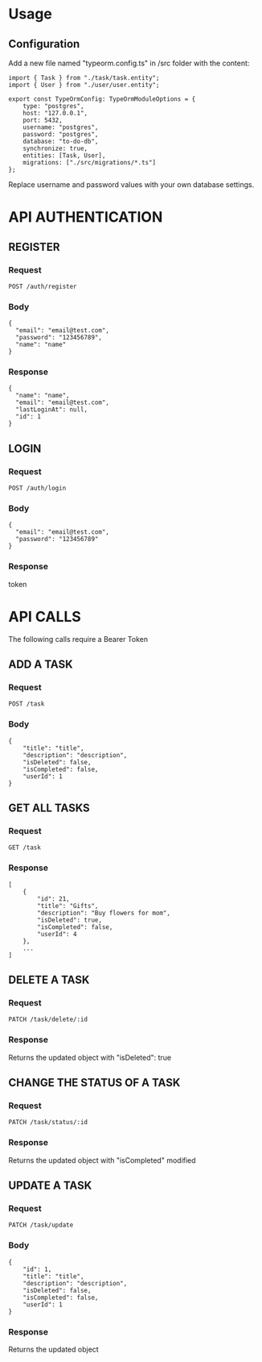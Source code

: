 # Usage

## Configuration

Add a new file named "typeorm.config.ts" in /src folder with the content:

```import { TypeOrmModuleOptions } from "@nestjs/typeorm";
import { Task } from "./task/task.entity";
import { User } from "./user/user.entity";

export const TypeOrmConfig: TypeOrmModuleOptions = {
	type: "postgres",
	host: "127.0.0.1",
	port: 5432,
	username: "postgres",
	password: "postgres",
	database: "to-do-db",
	synchronize: true,
	entities: [Task, User],
	migrations: ["./src/migrations/*.ts"]
};
```

Replace username and password values with your own database settings.

# API AUTHENTICATION

## REGISTER

### Request

`POST /auth/register`

### Body

```
{
  "email": "email@test.com",
  "password": "123456789",
  "name": "name"
}
```

### Response

```
{
  "name": "name",
  "email": "email@test.com",
  "lastLoginAt": null,
  "id": 1
}
```

## LOGIN

### Request

`POST /auth/login`

### Body

```
{
  "email": "email@test.com",
  "password": "123456789"
}
```

### Response

token

# API CALLS

The following calls require a Bearer Token

## ADD A TASK

### Request

`POST /task`

### Body

```
{
	"title": "title",
	"description": "description",
	"isDeleted": false,
	"isCompleted": false,
	"userId": 1
}
```

## GET ALL TASKS

### Request

`GET /task`

### Response

```
[
	{
		"id": 21,
		"title": "Gifts",
		"description": "Buy flowers for mom",
		"isDeleted": true,
		"isCompleted": false,
		"userId": 4
	},
	...
]
```

## DELETE A TASK

### Request

`PATCH /task/delete/:id`

### Response

Returns the updated object with "isDeleted": true

## CHANGE THE STATUS OF A TASK

### Request

`PATCH /task/status/:id`

### Response

Returns the updated object with "isCompleted" modified

## UPDATE A TASK

### Request

`PATCH /task/update`

### Body

```
{
	"id": 1,
	"title": "title",
	"description": "description",
	"isDeleted": false,
	"isCompleted": false,
	"userId": 1
}
```

### Response

Returns the updated object
